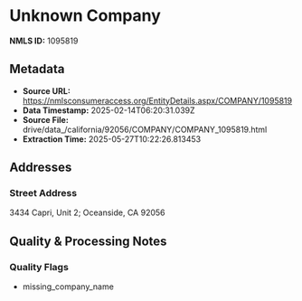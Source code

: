 # Unknown Company

**NMLS ID:** 1095819

## Metadata
- **Source URL:** https://nmlsconsumeraccess.org/EntityDetails.aspx/COMPANY/1095819
- **Data Timestamp:** 2025-02-14T06:20:31.039Z
- **Source File:** drive/data_/california/92056/COMPANY/COMPANY_1095819.html
- **Extraction Time:** 2025-05-27T10:22:26.813453

## Addresses
### Street Address
3434 Capri, Unit 2; Oceanside, CA 92056

## Quality & Processing Notes
### Quality Flags
- missing_company_name
